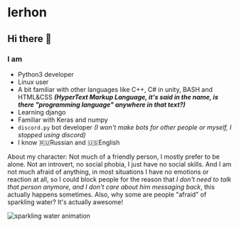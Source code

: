 # Ierhon
## Hi there 👋
### I am
- Python3 developer
- Linux user
- A bit familiar with other languages like C++, C# in unity, BASH and HTML&CSS ***(HyperText Markup Language, it's said in the name, is there "programming language" anywhere in that text?)***
- Learning django
- Familiar with Keras and numpy
- `discord.py` bot developer *(I won't make bots for other people or myself, I stopped using discord)*
- I know 🇷🇺Russian and 🇺🇸English

About my character: Not much of a friendly person, I mostly prefer to be alone. Not an introvert, no social phobia, I just have no social skills. And I am not much afraid of anything, in most situations I have no emotions or reaction at all, so I could block people for the reason that *I don't need to talk that person anymore, and I don't care about him messaging back*, this actually happens sometimes.
Also, why some are people "afraid" of sparkling water? It's actually awesome!

![sparkling water animation](https://media.tenor.com/Q2m92XARkTwAAAAd/bubbles-my.gif)
